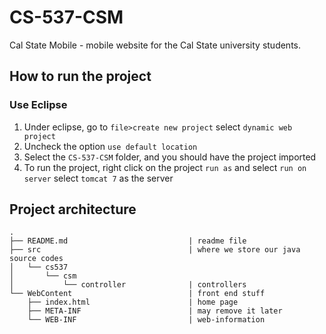 CS-537-CSM
==========

Cal State Mobile - mobile website for the Cal State university students.

## How to run the project
### Use Eclipse
1. Under eclipse, go to `file>create new project` select `dynamic web project`
2. Uncheck the option `use default location` 
3. Select the `CS-537-CSM` folder, and you should have the project imported
4. To run the project, right click on the project `run as` and select `run on server` select `tomcat 7` as the server 

## Project architecture
```
.
├── README.md                           | readme file
├── src                                 | where we store our java source codes
│   └── cs537
│       └── csm
│           └── controller              | controllers
└── WebContent                          | front end stuff
    ├── index.html                      | home page
    ├── META-INF                        | may remove it later
    └── WEB-INF                         | web-information
```

